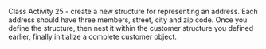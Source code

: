 Class Activity 25 - create a new structure for representing an address. Each address should have three members, street, city and zip code. Once you define the structure, then nest it within the customer structure you defined earlier, finally initialize a complete customer object.
